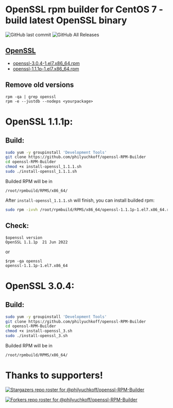 # OpenSSL rpm builder for CentOS 7 - build latest OpenSSL binary
![GitHub last commit](https://img.shields.io/github/last-commit/philyuchkoff/openssl-RPM-Builder?style=for-the-badge)
![GitHub All Releases](https://img.shields.io/github/downloads/philyuchkoff/openssl-RPM-Builder/total?style=for-the-badge)

## [OpenSSL](https://www.openssl.org/)

- [openssl-3.0.4-1.el7.x86_64.rpm](https://github.com/philyuchkoff/openssl-RPM-Builder/releases)
- [openssl-1.1.1p-1.el7.x86_64.rpm](https://github.com/philyuchkoff/openssl-RPM-Builder/releases)

## Remove old versions
````
rpm -qa | grep openssl
rpm -e --justdb --nodeps <yourpackage>
````

# OpenSSL 1.1.1p:

## Build:

```bash
sudo yum -y groupinstall 'Development Tools'
git clone https://github.com/philyuchkoff/openssl-RPM-Builder
cd openssl-RPM-Builder
chmod +x install-openssl_1.1.1.sh 
sudo ./install-openssl_1.1.1.sh
 ```
 
Builded RPM will be in

    /root/rpmbuild/RPMS/x86_64/
    
After `install-openssl_1.1.1.sh` will finish, you can install builded rpm:

```bash
sudo rpm -ivvh /root/rpmbuild/RPMS/x86_64/openssl-1.1.1p-1.el7.x86_64.rpm --nodeps
 ```   

## Check:

    $openssl version
    OpenSSL 1.1.1p  21 Jun 2022
or

    $rpm -qa openssl
    openssl-1.1.1p-1.el7.x86_64
  
# OpenSSL 3.0.4:

## Build:

```bash
sudo yum -y groupinstall 'Development Tools'
git clone https://github.com/philyuchkoff/openssl-RPM-Builder
cd openssl-RPM-Builder
chmod +x install-openssl_3.sh 
sudo ./install-openssl_3.sh
 ```
 
 Builded RPM will be in

    /root/rpmbuild/RPMS/x86_64/

# Thanks to supporters!
[![Stargazers repo roster for @philyuchkoff/openssl-RPM-Builder](https://reporoster.com/stars/philyuchkoff/openssl-RPM-Builder)](https://github.com/philyuchkoff/openssl-RPM-Builder/stargazers)

[![Forkers repo roster for @philyuchkoff/openssl-RPM-Builder](https://reporoster.com/forks/philyuchkoff/openssl-RPM-Builder)](https://github.com/philyuchkoff/openssl-RPM-Builder/network/members)
